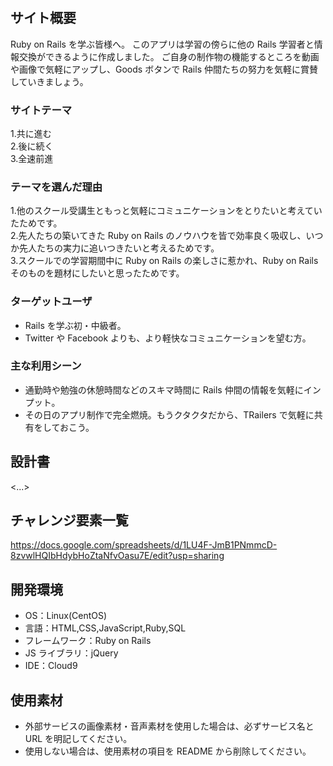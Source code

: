 # <TRailers>

## サイト概要

Ruby on Rails を学ぶ皆様へ。
このアプリは学習の傍らに他の Rails 学習者と情報交換ができるように作成しました。
ご自身の制作物の機能するところを動画や画像で気軽にアップし、Goods ボタンで Rails 仲間たちの努力を気軽に賞賛していきましょう。

### サイトテーマ

1.共に進む<br> 2.後に続く<br> 3.全速前進

### テーマを選んだ理由

1.他のスクール受講生ともっと気軽にコミュニケーションをとりたいと考えていたためです。<br> 2.先人たちの築いてきた Ruby on Rails のノウハウを皆で効率良く吸収し、いつか先人たちの実力に追いつきたいと考えるためです。<br> 3.スクールでの学習期間中に Ruby on Rails の楽しさに惹かれ、Ruby on Rails そのものを題材にしたいと思ったためです。

### ターゲットユーザ

- Rails を学ぶ初・中級者。
- Twitter や Facebook よりも、より軽快なコミュニケーションを望む方。

### 主な利用シーン

- 通勤時や勉強の休憩時間などのスキマ時間に Rails 仲間の情報を気軽にインプット。
- その日のアプリ制作で完全燃焼。もうクタクタだから、TRailers で気軽に共有をしておこう。

## 設計書

<...>

## チャレンジ要素一覧

<https://docs.google.com/spreadsheets/d/1LU4F-JmB1PNmmcD-8zvwlHQIbHdybHoZtaNfvOasu7E/edit?usp=sharing>

## 開発環境

- OS：Linux(CentOS)
- 言語：HTML,CSS,JavaScript,Ruby,SQL
- フレームワーク：Ruby on Rails
- JS ライブラリ：jQuery
- IDE：Cloud9

## 使用素材

- 外部サービスの画像素材・音声素材を使用した場合は、必ずサービス名と URL を明記してください。
- 使用しない場合は、使用素材の項目を README から削除してください。
